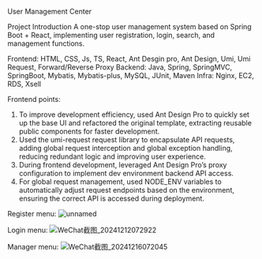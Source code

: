 User Management Center

Project Introduction
A one-stop user management system based on Spring Boot + React, implementing user registration, login, search, and management functions.

Frontend:
HTML, CSS, Js, TS, React, Ant Desgin pro, Ant Design, Umi, Umi Request, Forward/Reverse Proxy
Backend:
Java, Spring, SpringMVC, SpringBoot, Mybatis, Mybatis-plus, MySQL, JUnit, Maven
Infra:
Nginx, EC2, RDS, Xsell

Frontend points:
1. To improve development efficiency, used Ant Design Pro to quickly set up the base UI and refactored the original template, extracting reusable public components for faster development.
2. Used the umi-request request library to encapsulate API requests, adding global request interception and global exception handling, reducing redundant logic and improving user experience.
3. During frontend development, leveraged Ant Design Pro’s proxy configuration to implement dev environment backend API access.
4. For global request management, used NODE_ENV variables to automatically adjust request endpoints based on the environment, ensuring the correct API is accessed during deployment.

Register menu:
![unnamed](https://github.com/user-attachments/assets/d5878246-1ee0-4d80-9177-b061475a4b88)

Login menu:
![WeChat截图_20241212072922](https://github.com/user-attachments/assets/3ce6c545-07f5-4fcb-9e1e-fce52d0b4c75)

Manager menu:
![WeChat截图_20241216072045](https://github.com/user-attachments/assets/ac4b169d-e68b-4d20-94dd-be8b21a94a85)
